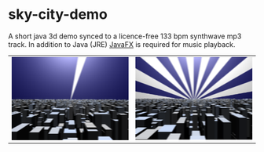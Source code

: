 # sky-city-demo
A short java 3d demo synced to a licence-free 133 bpm synthwave mp3 track. In addition to Java (JRE) <a href="https://openjfx.io/">JavaFX</a> is required for music playback.

<table>
  <tr>
    <td><img src="https://github.com/conradplake/sky-city-demo/blob/a7ea4e248d68945a2b6126ffba11831d38970b40/Screenshot1.png" alt="Screenshot_1" width="400"></td>
    <td><img src="https://github.com/conradplake/sky-city-demo/blob/4b246bbc96a1b6d0eb704ba099ca720228a3b821/Screenshot2.png" alt="Screenshot_2" width="400"></td>
  </tr>
</table>
